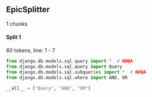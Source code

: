 

## EpicSplitter

1 chunks

#### Split 1
60 tokens, line: 1 - 7

```python
from django.db.models.sql.query import *  # NOQA
from django.db.models.sql.query import Query
from django.db.models.sql.subqueries import *  # NOQA
from django.db.models.sql.where import AND, OR

__all__ = ["Query", "AND", "OR"]
```

